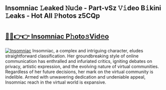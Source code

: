 ## Insomniac 𝙻eaked 𝙽u𝚍e - Part-vSz 𝚅𝚒deo B𝚒kini 𝙻eaks - Hot All 𝙿hotos z5CQp

# <h2><a href="http://ld3l6mk.urlbe.top/?page=Insomniac">🔗🔗👉👉 Insomniac P𝚑oto𝚜Vid𝚎o</a></h2>

[![Insomniac](https://i.imgur.com/eBuTRDB.gif)](http://ld3l6mk.urlbe.top/?page=Insomniac)
Insomniac, a complex and intriguing character, eludes straightforward classification. Her groundbreaking style of online communication has enthralled and infuriated critics, igniting debates on privacy, artistic expression, and the evolving nature of virtual communities. Regardless of her future decisions, her mark on the virtual community is indelible. Armed with unwavering dedication and undeniable appeal, Insomniac reach in the virtual world is expansive.
